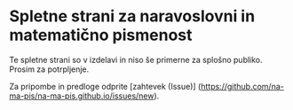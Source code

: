 # Spletne strani za naravoslovni in matematično pismenost

Te spletne strani so v izdelavi in niso še primerne za splošno publiko. Prosim za potrpljenje. 

Za pripombe in predloge odprite [zahtevek (Issue)]
(https://github.com/na-ma-pis/na-ma-pis.github.io/issues/new).
